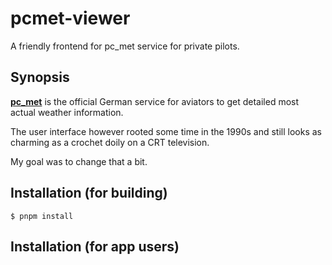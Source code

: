 # pcmet-viewer
A friendly frontend for pc_met service for private pilots.

## Synopsis
[**pc_met**](https://www.pcmet.de/fw/warn/sitemap.htm) is the official German service for aviators
to get detailed most actual weather information.

The user interface however rooted some time in the 1990s and still looks as charming as a crochet doily on a CRT television.

My goal was to change that a bit.

## Installation (for building)
`$ pnpm install`

## Installation (for app users)
